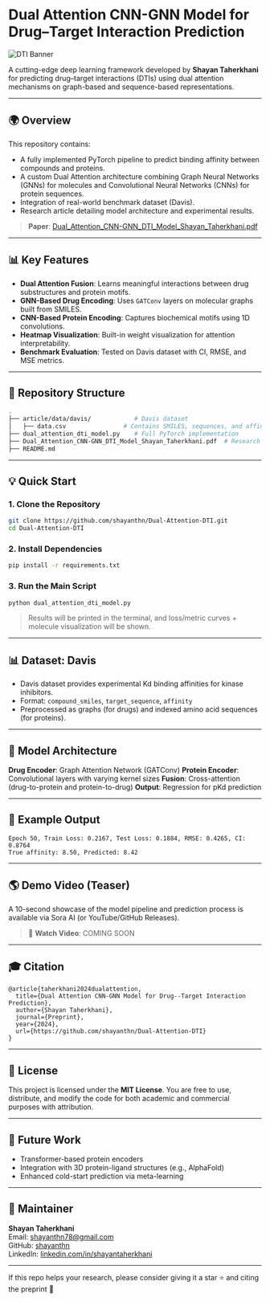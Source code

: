 # Dual Attention CNN-GNN Model for Drug–Target Interaction Prediction

![DTI Banner](https://img.shields.io/badge/AI--Driven-Drug_Discovery-green.svg)

A cutting-edge deep learning framework developed by **Shayan Taherkhani** for predicting drug–target interactions (DTIs) using dual attention mechanisms on graph-based and sequence-based representations.

---

## 🌍 Overview
This repository contains:
- A fully implemented PyTorch pipeline to predict binding affinity between compounds and proteins.
- A custom Dual Attention architecture combining Graph Neural Networks (GNNs) for molecules and Convolutional Neural Networks (CNNs) for protein sequences.
- Integration of real-world benchmark dataset (Davis).
- Research article detailing model architecture and experimental results.

> **Paper**: [Dual_Attention_CNN-GNN_DTI_Model_Shayan_Taherkhani.pdf](Dual_Attention_CNN-GNN_DTI_Model_Shayan_Taherkhani.pdf)

---

## 📊 Key Features

- **Dual Attention Fusion**: Learns meaningful interactions between drug substructures and protein motifs.
- **GNN-Based Drug Encoding**: Uses `GATConv` layers on molecular graphs built from SMILES.
- **CNN-Based Protein Encoding**: Captures biochemical motifs using 1D convolutions.
- **Heatmap Visualization**: Built-in weight visualization for attention interpretability.
- **Benchmark Evaluation**: Tested on Davis dataset with CI, RMSE, and MSE metrics.

---

## 🔗 Repository Structure

```bash
.
├── article/data/davis/            # Davis dataset
│   ├── data.csv                # Contains SMILES, sequences, and affinity
├── dual_attention_dti_model.py    # Full PyTorch implementation
├── Dual_Attention_CNN-GNN_DTI_Model_Shayan_Taherkhani.pdf  # Research paper
├── README.md
```

---

## 💡 Quick Start

### 1. Clone the Repository
```bash
git clone https://github.com/shayanthn/Dual-Attention-DTI.git
cd Dual-Attention-DTI
```

### 2. Install Dependencies
```bash
pip install -r requirements.txt
```

### 3. Run the Main Script
```bash
python dual_attention_dti_model.py
```

> Results will be printed in the terminal, and loss/metric curves + molecule visualization will be shown.

---

## 📊 Dataset: Davis
- Davis dataset provides experimental Kd binding affinities for kinase inhibitors.
- Format: `compound_smiles`, `target_sequence`, `affinity`
- Preprocessed as graphs (for drugs) and indexed amino acid sequences (for proteins).

---

## 🔄 Model Architecture

**Drug Encoder**: Graph Attention Network (GATConv)
**Protein Encoder**: Convolutional layers with varying kernel sizes
**Fusion**: Cross-attention (drug-to-protein and protein-to-drug)
**Output**: Regression for pKd prediction

---

## 🔹 Example Output

```
Epoch 50, Train Loss: 0.2167, Test Loss: 0.1884, RMSE: 0.4265, CI: 0.8764
True affinity: 8.50, Predicted: 8.42
```

---

## 🌎 Demo Video (Teaser)
A 10-second showcase of the model pipeline and prediction process is available via Sora AI (or YouTube/GitHub Releases).

> 🎥 **Watch Video**: COMING SOON

---

## 🎓 Citation
```
@article{taherkhani2024dualattention,
  title={Dual Attention CNN-GNN Model for Drug--Target Interaction Prediction},
  author={Shayan Taherkhani},
  journal={Preprint},
  year={2024},
  url={https://github.com/shayanthn/Dual-Attention-DTI}
}
```

---

## 📄 License
This project is licensed under the **MIT License**. You are free to use, distribute, and modify the code for both academic and commercial purposes with attribution.

---

## 🚀 Future Work
- Transformer-based protein encoders
- Integration with 3D protein-ligand structures (e.g., AlphaFold)
- Enhanced cold-start prediction via meta-learning

---

## 📅 Maintainer
**Shayan Taherkhani**  
Email: [shayanthn78@gmail.com](mailto:shayanthn78@gmail.com)  
GitHub: [shayanthn](https://github.com/shayanthn)  
LinkedIn: [linkedin.com/in/shayantaherkhani](https://linkedin.com/in/shayantaherkhani)

---

If this repo helps your research, please consider giving it a star ⭐ and citing the preprint 🚀


